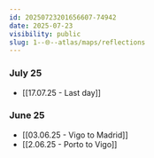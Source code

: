```yaml
---
id: 20250723201656607-74942
date: 2025-07-23
visibility: public
slug: 1--🌐--atlas/maps/reflections
---
```

### July 25

- [[17.07.25 - Last day]]
### June 25

- [[03.06.25 - Vigo to Madrid]]
- [[2.06.25 - Porto to Vigo]]